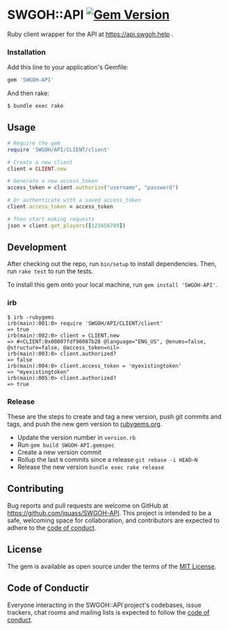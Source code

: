 # SWGOH::API [![Gem Version](https://badge.fury.io/rb/SWGOH-API.svg)](https://badge.fury.io/rb/SWGOH-API)
Ruby client wrapper for the API at https://api.swgoh.help .

### Installation

Add this line to your application's Gemfile:

```ruby
gem 'SWGOH-API'
```

And then rake:

    $ bundle exec rake

## Usage
```ruby
# Require the gem
require 'SWGOH/API/CLIENT/client'

# Create a new client
client = CLIENT.new

# Generate a new access_token
access_token = client.authorize("username", "password")

# Or authenticate with a saved access_token
client.access_token = access_token

# Then start making requests
json = client.get_players([123456789])
```

## Development

After checking out the repo, run `bin/setup` to install dependencies. Then, run `rake test` to run the tests.

To install this gem onto your local machine, run `gem install 'SWGOH-API'`. 

### irb
```
$ irb -rubygems               
irb(main):001:0> require 'SWGOH/API/CLIENT/client'
=> true
irb(main):002:0> client = CLIENT.new
=> #<CLIENT:0x00007fdf90087b28 @language="ENG_US", @enums=false, @structure=false, @access_token=nil>
irb(main):003:0> client.authorized?
=> false
irb(main):004:0> client.access_token = 'myexistingtoken'
=> "myexistingtoken"
irb(main):005:0> client.authorized?
=> true
```

### Release
These are the steps to create and tag a new version, push git commits and tags, and push the new gem version to [rubygems.org](https://rubygems.org).

- Update the version number in `version.rb`
- Run `gem build SWGOH-API.gemspec` 
- Create a new version commit
- Rollup the last `N` commits since a release `git rebase -i HEAD~N`
- Release the new version `bundle exec rake release` 

## Contributing

Bug reports and pull requests are welcome on GitHub at https://github.com/jquass/SWGOH-API. This project is intended to be a safe, welcoming space for collaboration, and contributors are expected to adhere to the [code of conduct](https://github.com/jquass/SWGOH-API/blob/master/CODE_OF_CONDUCT.md).

## License

The gem is available as open source under the terms of the [MIT License](https://opensource.org/licenses/MIT).

## Code of Conductir

Everyone interacting in the SWGOH::API project's codebases, issue trackers, chat rooms and mailing lists is expected to follow the [code of conduct](https://github.com/jquass/SWGOH-API/blob/master/CODE_OF_CONDUCT.md).
